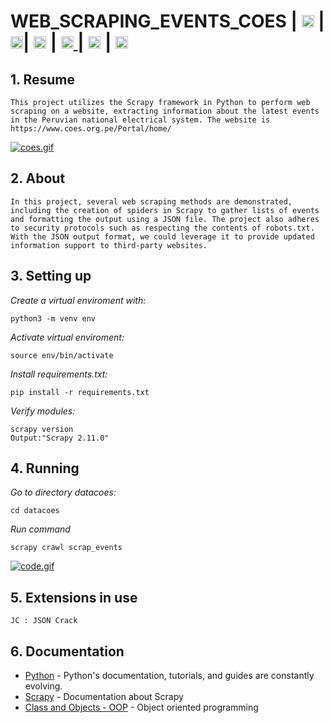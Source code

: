 # WEB_SCRAPING_EVENTS_COES | <img src="https://upload.wikimedia.org/wikipedia/commons/thumb/c/c3/Python-logo-notext.svg/800px-Python-logo-notext.svg.png" height=20> | <img src="https://i.postimg.cc/gJCvVKsy/scrapy.png" height=20>| <img src="https://i.postimg.cc/fLtcSPcT/coes-logo.png" height=20> | [<img src="https://static-00.iconduck.com/assets.00/github-icon-2048x1988-jzvzcf2t.png" height=20> ](https://github.com/Carlos93U) | [<img src="https://upload.wikimedia.org/wikipedia/commons/thumb/c/ca/LinkedIn_logo_initials.png/640px-LinkedIn_logo_initials.png" height=20>](https://www.linkedin.com/in/juan-carlos-huillcas/) | [<img src="https://play-lh.googleusercontent.com/lMoItBgdPPVDJsNOVtP26EKHePkwBg-PkuY9NOrc-fumRtTFP4XhpUNk_22syN4Datc=w240-h480-rw" height=20>](https://www.youtube.com/channel/UCYu373DAK-zuhDTFCZNgyPQ) 

## 1. Resume

    This project utilizes the Scrapy framework in Python to perform web scraping on a website, extracting information about the latest events in the Peruvian national electrical system. The website is https://www.coes.org.pe/Portal/home/

[![coes.gif](https://i.postimg.cc/Nj8jsFtb/coes.gif)](https://postimg.cc/VJ684Ydb)

## 2. About
    
    In this project, several web scraping methods are demonstrated, including the creation of spiders in Scrapy to gather lists of events and formatting the output using a JSON file. The project also adheres to security protocols such as respecting the contents of robots.txt. With the JSON output format, we could leverage it to provide updated information support to third-party websites.

## 3. Setting up

*Create a virtual enviroment with:*

```
python3 -m venv env

```
*Activate virtual enviroment:*

```
source env/bin/activate
```

*Install requirements.txt:*

```
pip install -r requirements.txt
```
*Verify modules:*

```
scrapy version 
Output:"Scrapy 2.11.0"
```

## 4. Running
*Go to directory datacoes:*

```
cd datacoes
```
*Run command*

```
scrapy crawl scrap_events
```
[![code.gif](https://i.postimg.cc/8CQNxr0t/code.gif)](https://postimg.cc/Yv35WjkW)
## 5. Extensions in use

    JC : JSON Crack

## 6. Documentation

* [Python](https://www.python.org/doc/) - Python's documentation, tutorials, and guides are constantly evolving.
* [Scrapy](https://docs.scrapy.org/en/latest/) - Documentation about Scrapy
* [Class and Objects - OOP](https://docs.python.org/es/3/tutorial/classes.html) - Object oriented programming
